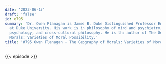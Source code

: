 ```yaml
---
date: '2023-06-15'
draft: 'false'
id: e795
summary: 'Dr. Owen Flanagan is James B. Duke Distinguished Professor Emeritus of Philosophy
  at Duke University. His work is in philosophy of mind and psychiatry, ethics, moral
  psychology, and cross-cultural philosophy. He is the author of The Geography of
  Morals: Varieties of Moral Possibility.'
title: '#795 Owen Flanagan - The Geography of Morals: Varieties of Moral Possibility'
---
```

{{< episode >}}
